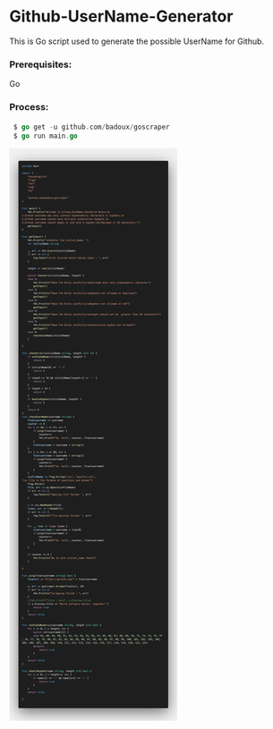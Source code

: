 # Github-UserName-Generator

This is Go script used to generate the possible UserName for Github.

### Prerequisites:

Go

### Process:

```go
 $ go get -u github.com/badoux/goscraper
 $ go run main.go
```

![image](code.png)
